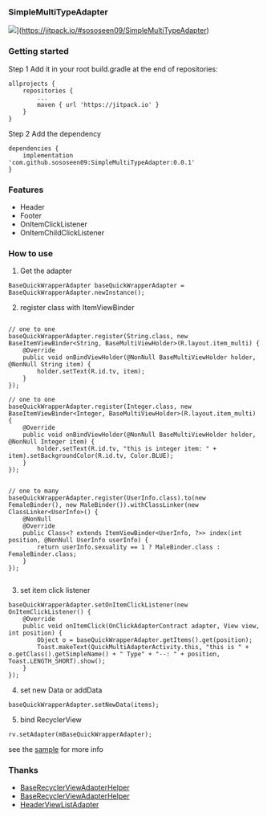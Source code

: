 ### SimpleMultiTypeAdapter

![](https://jitpack.io/v/sososeen09/SimpleMultiTypeAdapter.svg)](https://jitpack.io/#sososeen09/SimpleMultiTypeAdapter)

### Getting started

Step 1 Add it in your root build.gradle at the end of repositories:
```
allprojects {
    repositories {
        ...
        maven { url 'https://jitpack.io' }
    }
}
```

Step 2 Add the dependency
```
dependencies {
    implementation 'com.github.sososeen09:SimpleMultiTypeAdapter:0.0.1'
}
```

### Features
- Header
- Footer
- OnItemClickListener
- OnItemChildClickListener

### How to use
1. Get the adapter
```
BaseQuickWrapperAdapter baseQuickWrapperAdapter = BaseQuickWrapperAdapter.newInstance();
```

2. register class with ItemViewBinder

```

// one to one
baseQuickWrapperAdapter.register(String.class, new BaseItemViewBinder<String, BaseMultiViewHolder>(R.layout.item_multi) {
    @Override
    public void onBindViewHolder(@NonNull BaseMultiViewHolder holder, @NonNull String item) {
        holder.setText(R.id.tv, item);
    }
});

// one to one
baseQuickWrapperAdapter.register(Integer.class, new BaseItemViewBinder<Integer, BaseMultiViewHolder>(R.layout.item_multi) {
    @Override
    public void onBindViewHolder(@NonNull BaseMultiViewHolder holder, @NonNull Integer item) {
        holder.setText(R.id.tv, "this is integer item: " + item).setBackgroundColor(R.id.tv, Color.BLUE);
    }
});


// one to many
baseQuickWrapperAdapter.register(UserInfo.class).to(new FemaleBinder(), new MaleBinder()).withClassLinker(new ClassLinker<UserInfo>() {
    @NonNull
    @Override
    public Class<? extends ItemViewBinder<UserInfo, ?>> index(int position, @NonNull UserInfo userInfo) {
        return userInfo.sexuality == 1 ? MaleBinder.class : FemaleBinder.class;
    }
});


```

3. set item click listener

```
baseQuickWrapperAdapter.setOnItemClickListener(new OnItemClickListener() {
    @Override
    public void onItemClick(OnClickAdapterContract adapter, View view, int position) {
        Object o = baseQuickWrapperAdapter.getItems().get(position);
        Toast.makeText(QuickMultiAdapterActivity.this, "this is " + o.getClass().getSimpleName() + " Type" + "--: " + position, Toast.LENGTH_SHORT).show();
    }
});

```

4. set new Data or addData

```
baseQuickWrapperAdapter.setNewData(items);

```

5. bind RecyclerView

```
rv.setAdapter(mBaseQuickWrapperAdapter);
```

see the [sample](https://github.com/sososeen09/SimpleMultiTypeAdapter) for more info
### Thanks
- [BaseRecyclerViewAdapterHelper](https://github.com/CymChad/BaseRecyclerViewAdapterHelper)
- [BaseRecyclerViewAdapterHelper](https://github.com/CymChad/BaseRecyclerViewAdapterHelper)
- [HeaderViewListAdapter](http://androidxref.com/7.1.2_r36/xref/frameworks/base/core/java/android/widget/HeaderViewListAdapter.java)

